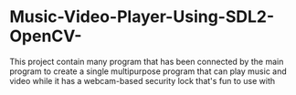 # Music-Video-Player-Using-SDL2-OpenCV-
This project contain many program that has been connected by the main program to create a single multipurpose program that can play music and video while it has a webcam-based security lock that's fun to use with
